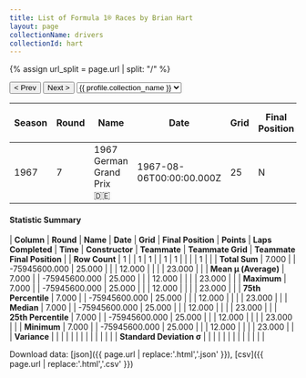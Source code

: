 ```yaml
---
title: List of Formula 1® Races by Brian Hart
layout: page
collectionName: drivers
collectionId: hart
---
```


{% assign url_split = page.url | split: "/" %}
<div id="collection-navigation">
<button onclick="selector.options[selector.selectedIndex-1].value && (window.location = selector.options[selector.selectedIndex-1].value);">&lt; Prev</button>
<button onclick="selector.options[selector.selectedIndex+1].value && (window.location = selector.options[selector.selectedIndex+1].value);">Next &gt;</button>
<select id="selector" onchange="this.options[this.selectedIndex].value && (window.location = this.options[this.selectedIndex].value);">
  {% for collectionId in site.data[page.collectionName].refs %}
    {% if collectionId == page.collectionId %}
      {% assign selected = "selected" %}
    {% else %}
      {% assign selected = "" %}
    {% endif %}
    {% assign profile = site.data[page.collectionName][collectionId].profile %}
    <option value="/f1/{{ page.collectionName }}/{{ collectionId }}/{{ url_split[4] }}" {{ selected }}>{{ profile.collection_name }}</option>
  {% endfor %}
</select>
</div>

| Season | Round | Name | Date | Grid | Final Position | Points | Laps Completed | Time | Constructor | Teammate | Teammate Grid | Teammate Final Position |
|--|--|--|--|--|--|--|--|--|--|--|--|--|
| 1967 | 7 | 1967 German Grand Prix 🇩🇪 | 1967-08-06T00:00:00.000Z | 25 | N | 0.0 | 12 |   | Protos 🇬🇧 | [Kurt Ahrens 🇩🇪](/f1/drivers/ahrens) | 23 | R |

#### Statistic Summary

| **Column** | **Round** | **Name** | **Date** | **Grid** | **Final Position** | **Points** | **Laps Completed** | **Time** | **Constructor** | **Teammate** | **Teammate Grid** | **Teammate Final Position** |
| **Row Count** | 1 |  | 1 | 1 |  | 1 | 1 |  |  |  | 1 |  |
| **Total Sum** | 7.000 |  | -75945600.000 | 25.000 |  |  | 12.000 |  |  |  | 23.000 |  |
| **Mean μ (Average)** | 7.000 |  | -75945600.000 | 25.000 |  |  | 12.000 |  |  |  | 23.000 |  |
| **Maximum** | 7.000 |  | -75945600.000 | 25.000 |  |  | 12.000 |  |  |  | 23.000 |  |
| **75th Percentile** | 7.000 |  | -75945600.000 | 25.000 |  |  | 12.000 |  |  |  | 23.000 |  |
| **Median** | 7.000 |  | -75945600.000 | 25.000 |  |  | 12.000 |  |  |  | 23.000 |  |
| **25th Percentile** | 7.000 |  | -75945600.000 | 25.000 |  |  | 12.000 |  |  |  | 23.000 |  |
| **Minimum** | 7.000 |  | -75945600.000 | 25.000 |  |  | 12.000 |  |  |  | 23.000 |  |
| **Variance** |  |  |  |  |  |  |  |  |  |  |  |  |
| **Standard Deviation σ** |  |  |  |  |  |  |  |  |  |  |  |  |

Download data: [json]({{ page.url | replace:'.html','.json' }}), [csv]({{ page.url | replace:'.html','.csv' }})
